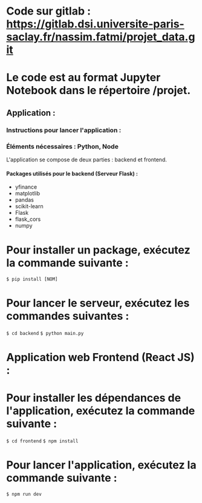 # Code sur gitlab : https://gitlab.dsi.universite-paris-saclay.fr/nassim.fatmi/projet_data.git

# Le code est au format Jupyter Notebook dans le répertoire /projet.

## Application :

### Instructions pour lancer l'application :

### Éléments nécessaires : Python, Node

L'application se compose de deux parties : backend et frontend.

#### Packages utilisés pour le backend (Serveur Flask) :

- yfinance
- matplotlib
- pandas
- scikit-learn
- Flask
- flask_cors
- numpy

# Pour installer un package, exécutez la commande suivante :

`$ pip install [NOM]`

# Pour lancer le serveur, exécutez les commandes suivantes :

`$ cd backend`
`$ python main.py`

# Application web Frontend (React JS) :

# Pour installer les dépendances de l'application, exécutez la commande suivante :

`$ cd frontend`
`$ npm install`

# Pour lancer l'application, exécutez la commande suivante :

`$ npm run dev`
